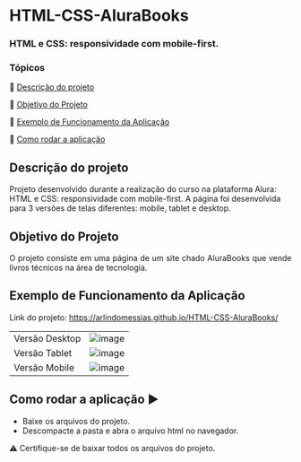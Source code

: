 <h1>HTML-CSS-AluraBooks</h1> 
<h3>HTML e CSS: responsividade com mobile-first.</h3>

### Tópicos 

:small_blue_diamond: [Descrição do projeto](#descrição-do-projeto)

:small_blue_diamond: [Objetivo do Projeto](#objetivo-do-projeto)

:small_blue_diamond: [Exemplo de Funcionamento da Aplicação](#exemplo-de-funcionamento-da-aplicação)

:small_blue_diamond: [Como rodar a aplicação](#como-rodar-a-aplicação-arrow_forward)


## Descrição do projeto 

<p align="justify">

<p>Projeto desenvolvido durante a realização do curso na plataforma Alura: HTML e CSS: responsividade com mobile-first. A página foi desenvolvida para 3 versões de telas diferentes: mobile, tablet e desktop.</p>

## Objetivo do Projeto
<p align="justify">
O projeto consiste em uma página de um site chado AluraBooks que vende livros técnicos na área de tecnologia.
</p>

## Exemplo de Funcionamento da Aplicação

Link do projeto: https://arlindomessias.github.io/HTML-CSS-AluraBooks/

|||
| ---      | ---       |
|Versão Desktop |![image](https://github.com/ArlindoMessias/HTML-CSS-AluraBooks/assets/47644068/bcc271df-9432-467d-b30f-accb49c84e4e)|
| Versão Tablet| ![image](https://github.com/ArlindoMessias/HTML-CSS-AluraBooks/assets/47644068/63f97168-8970-46e5-b3bb-b206c8f70fc7)|
| Versão Mobile | ![image](https://github.com/ArlindoMessias/HTML-CSS-AluraBooks/assets/47644068/9058bed0-4ba4-45f9-870d-9cbab06e7231)|


## Como rodar a aplicação :arrow_forward:

 - Baixe os arquivos do projeto. 
 - Descompacte a pasta e abra o arquivo html no navegador.
 
 :warning: Certifique-se de baixar todos os arquivos do projeto.
